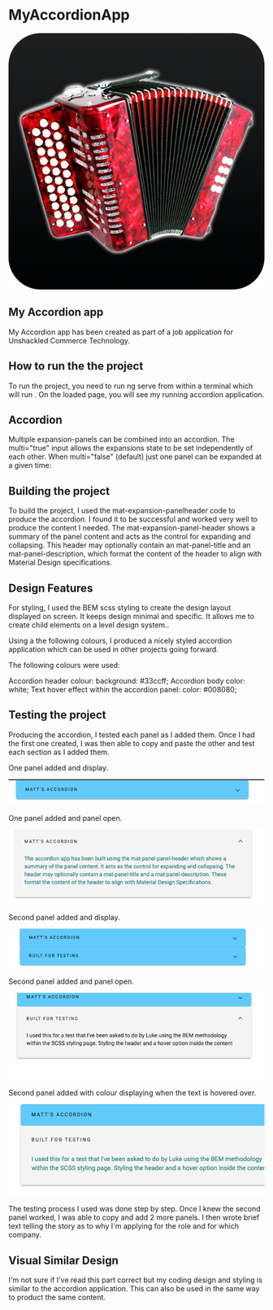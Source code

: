 # MyAccordionApp

![header image](https://github.com/Mattlister/Accordion/blob/e50a535d76f48626c6ecb57962c862f38f23d94f/my-accordion-app/src/assets/accordion.png)

## My Accordion app

My Accordion app has been created as part of a job application for Unshackled Commerce Technology.

## How to run the the project

To run the project, you need to run ng serve from within a terminal which will run . On the loaded page, you will see my running accordion application.

## Accordion

Multiple expansion-panels can be combined into an accordion. The multi="true" input allows the expansions state to be set independently of each other. When multi="false" (default) just one panel can be expanded at a given time:

## Building the project

To build the project, I used the mat-expansion-panelheader code to produce the accordion. I found it to be successful and worked very well to produce the content I needed. The mat-expansion-panel-header shows a summary of the panel content and acts as the control for expanding and collapsing. This header may optionally contain an mat-panel-title and an mat-panel-description, which format the content of the header to align with Material Design specifications.

## Design Features

For styling, I used the BEM scss styling to create the design layout displayed on screen. It keeps design minimal and specific. It allows me to create child elements on a level design system..

Using a the following colours, I produced a nicely styled accordion application which can be used in other projects going forward.

The following colours were used:

Accordion header colour: background: #33ccff;
Accordion body color: white;
Text hover effect within the accordion panel: color: #008080;

## Testing the project

Producing the accordion, I tested each panel as I added them. Once I had the first one created, I was then able to copy and paste the other and test each section as I added them.

One panel added and display.

![header image](https://github.com/Mattlister/Accordion/blob/9b97c9ed6de8b9d196bebc511fcfbf29717e4686/my-accordion-app/src/assets/singgleaccordionimage.png)

One panel added and panel open.

![header image](https://github.com/Mattlister/Accordion/blob/9b97c9ed6de8b9d196bebc511fcfbf29717e4686/my-accordion-app/src/assets/singleaccordionpanelopen.png)

Second panel added and display.

![header image](https://github.com/Mattlister/Accordion/blob/9b97c9ed6de8b9d196bebc511fcfbf29717e4686/my-accordion-app/src/assets/secondaccordionpaneladded.png)

Second panel added and panel open.

![header image](https://github.com/Mattlister/Accordion/blob/9b97c9ed6de8b9d196bebc511fcfbf29717e4686/my-accordion-app/src/assets/secondaccordionpanelopen.png)

Second panel added with colour displaying when the text is hovered over.

![header image](https://github.com/Mattlister/Accordion/blob/9b97c9ed6de8b9d196bebc511fcfbf29717e4686/my-accordion-app/src/assets/secondaccordionpanelopenwithhoverovertet.png)

The testing process I used was done step by step. Once I knew the second panel worked, I was able to copy and add 2 more panels. I then wrote brief text telling the story as to why I'm applying for the role and for which company.

## Visual Similar Design

I'm not sure if I've read this part correct but my coding design and styling is similar to the accordion application. This can also be used in the same way to product the same content.
